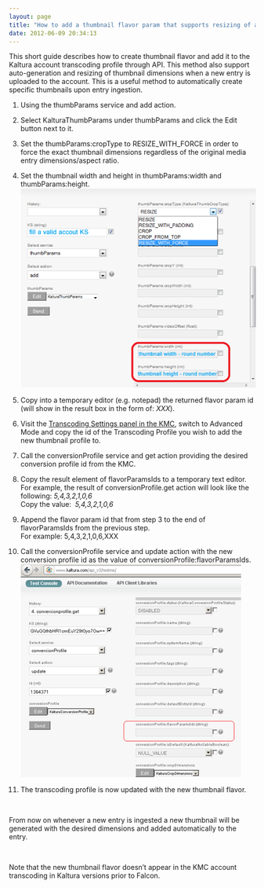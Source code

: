 ```yaml
---
layout: page
title: "How to add a thumbnail flavor param that supports resizing of auto-generated thumbnails into transcoding profile using the API Test Console"
date: 2012-06-09 20:34:13
---
```


This short guide describes how to create thumbnail flavor and add it to the Kaltura account transcoding profile through API. This method also support auto-generation and resizing of thumbnail dimensions when a new entry is uploaded to the account. This is a useful method to automatically create specific thumbnails upon entry ingestion.

1.  Using the thumbParams service and add action.
2.  Select KalturaThumbParams under thumbParams and click the Edit button next to it.
1.  Set the thumbParams:cropType to RESIZE\_WITH\_FORCE in order to force the exact thumbnail dimensions regardless of the original media entry dimensions/aspect ratio.
2.  Set the thumbnail width and height in thumbParams:width and thumbParams:height.  
    <img src="../../assets/506.img">

3.  Copy into a temporary editor (e.g. notepad) the returned flavor param id (will show in the result box in the form of: *<id>XXX</id>*). 
4.  Visit the <a href="http://www.kaltura.com/index.php/kmc/kmc4#account|transcoding" target="_blank">Transcoding Settings panel in the KMC</a>, switch to Advanced Mode and copy the id of the Transcoding Profile you wish to add the new thumbnail profile to.
5.  Call the conversionProfile service and get action providing the desired conversion profile id from the KMC.
1.  Copy the result element of flavorParamsIds to a temporary text editor.  
    For example, the result of conversionProfile.get action will look like the following: *<flavorParamsIds>5,4,3,2,1,0,6</flavorParamsIds>*  
    Copy the value:  *5,4,3,2,1,0,6*

6.  Append the flavor param id that from step 3 to the end of flavorParamsIds from the previous step.  
    For example: 5,4,3,2,1,0,6,XXX 
7.  Call the conversionProfile service and update action with the new conversion profile id as the value of conversionProfile:flavorParamsIds.  
    <img src="../../assets/505.img">
8.  The transcoding profile is now updated with the new thumbnail flavor. 

<div>
  <p>
     
  </p>
  
  <p>
    From now on whenever a new entry is ingested a new thumbnail will be generated with the desired dimensions and added automatically to the entry.
  </p>
  
  <p>
     
  </p>
</div>

<p class="mce-note-graphic">
  <span>Note that the new thumbnail flavor doesn’t appear in the KMC account transcoding in Kaltura versions prior to Falcon.</span>
</p>

 

 

 

 